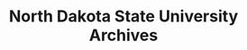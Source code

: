 ---
layout: repo
title: "North Dakota State University Archives"
id: 6337
permalink: repos/6337/
---
